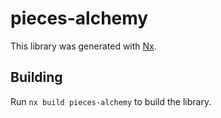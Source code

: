 # pieces-alchemy

This library was generated with [Nx](https://nx.dev).

## Building

Run `nx build pieces-alchemy` to build the library.
